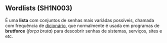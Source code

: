 ## Wordlists (SH1N003)

<p> &Eacute; uma <strong>lista</strong> com conjuntos de senhas mais vari&aacute;das poss&iacute;veis, chamada com frequ&ecirc;ncia de <u>dicion&aacute;rio</u>, que normalmente &eacute; usada em programas de <strong>brutforce</strong> (<em>for&ccedil;a bruta</em>) para descobrir senhas de sistemas, servi&ccedil;os, sites e etc.</p>

